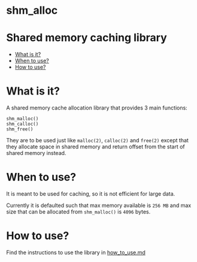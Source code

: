 # shm_alloc

<h1>Shared memory caching library</h1>

<ul>
    <li><a href="https://github.com/MihirLuthra/shm_alloc#what-is-it">What is it?</a></li>
    <li><a href="https://github.com/MihirLuthra/shm_alloc#when-to-use">When to use?</a></li>
    <li><a href="https://github.com/MihirLuthra/shm_alloc#how-to-use">How to use?</a></li>
</ul>

# What is it?

A shared memory cache allocation library that provides 3 main functions:

```
shm_malloc()
shm_calloc()
shm_free()
```

They are to be used just like `malloc(2)`, `calloc(2)` and `free(2)` except that they allocate space in shared memory and
return offset from the start of shared memory instead.

# When to use?

It is meant to be used for caching, so it is not efficient for large data.

Currently it is defaulted such that max memory available is `256 MB` and max size that can be allocated from `shm_malloc()` is
`4096` bytes.

# How to use?

Find the instructions to use the library in <a href="https://github.com/MihirLuthra/shm_alloc/blob/master/docs/how_to_use.md">how_to_use.md<a>
